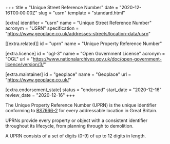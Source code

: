 +++
title = "Unique Street Reference Number"
date = "2020-12-16T00:00:00Z"
slug = "usrn"
template = "standard.html"

[extra]
identifier = "usrn"
name = "Unique Street Reference Number"
acronym = "USRN"
specification = "https://www.geoplace.co.uk/addresses-streets/location-data/usrn"

[[extra.related]]
id = "uprn"
name = "Unique Property Reference Number"

[extra.licence]
id = "ogl-3"
name = "Open Government License"
acronym = "OGL"
url = "https://www.nationalarchives.gov.uk/doc/open-government-licence/version/3/"

[extra.maintainer]
id = "geoplace"
name = "Geoplace"
url = "https://www.geoplace.co.uk/"

[extra.endorsement_state]
status = "endorsed"
start_date = "2020-12-16"
review_date = "2020-12-16"
+++

The Unique Property Reference Number (UPRN) is the unique identifier conforming to [BS7666-2] for every addressable location in Great Britain.

UPRNs provide every property or object with a consistent identifier throughout its lifecycle, from planning through to demolition.

A UPRN consists of a set of digits (0-9) of up to 12 digits in length.


[BS7666-2]: https://shop.bsigroup.com/ProductDetail?pid=000000000030127196
